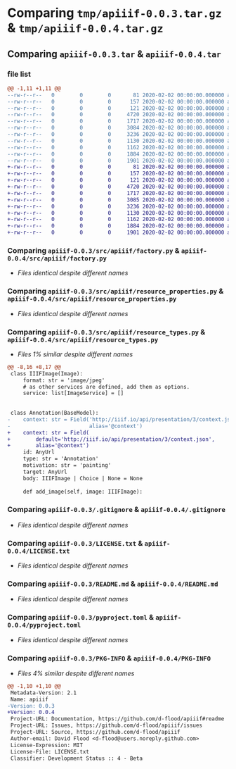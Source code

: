 # Comparing `tmp/apiiif-0.0.3.tar.gz` & `tmp/apiiif-0.0.4.tar.gz`

## Comparing `apiiif-0.0.3.tar` & `apiiif-0.0.4.tar`

### file list

```diff
@@ -1,11 +1,11 @@
--rw-r--r--   0        0        0       81 2020-02-02 00:00:00.000000 apiiif-0.0.3/.vscode/settings.json
--rw-r--r--   0        0        0      157 2020-02-02 00:00:00.000000 apiiif-0.0.3/src/apiiif/__about__.py
--rw-r--r--   0        0        0      121 2020-02-02 00:00:00.000000 apiiif-0.0.3/src/apiiif/__init__.py
--rw-r--r--   0        0        0     4720 2020-02-02 00:00:00.000000 apiiif-0.0.3/src/apiiif/factory.py
--rw-r--r--   0        0        0     1717 2020-02-02 00:00:00.000000 apiiif-0.0.3/src/apiiif/resource_properties.py
--rw-r--r--   0        0        0     3084 2020-02-02 00:00:00.000000 apiiif-0.0.3/src/apiiif/resource_types.py
--rw-r--r--   0        0        0     3236 2020-02-02 00:00:00.000000 apiiif-0.0.3/.gitignore
--rw-r--r--   0        0        0     1130 2020-02-02 00:00:00.000000 apiiif-0.0.3/LICENSE.txt
--rw-r--r--   0        0        0     1162 2020-02-02 00:00:00.000000 apiiif-0.0.3/README.md
--rw-r--r--   0        0        0     1884 2020-02-02 00:00:00.000000 apiiif-0.0.3/pyproject.toml
--rw-r--r--   0        0        0     1901 2020-02-02 00:00:00.000000 apiiif-0.0.3/PKG-INFO
+-rw-r--r--   0        0        0       81 2020-02-02 00:00:00.000000 apiiif-0.0.4/.vscode/settings.json
+-rw-r--r--   0        0        0      157 2020-02-02 00:00:00.000000 apiiif-0.0.4/src/apiiif/__about__.py
+-rw-r--r--   0        0        0      121 2020-02-02 00:00:00.000000 apiiif-0.0.4/src/apiiif/__init__.py
+-rw-r--r--   0        0        0     4720 2020-02-02 00:00:00.000000 apiiif-0.0.4/src/apiiif/factory.py
+-rw-r--r--   0        0        0     1717 2020-02-02 00:00:00.000000 apiiif-0.0.4/src/apiiif/resource_properties.py
+-rw-r--r--   0        0        0     3085 2020-02-02 00:00:00.000000 apiiif-0.0.4/src/apiiif/resource_types.py
+-rw-r--r--   0        0        0     3236 2020-02-02 00:00:00.000000 apiiif-0.0.4/.gitignore
+-rw-r--r--   0        0        0     1130 2020-02-02 00:00:00.000000 apiiif-0.0.4/LICENSE.txt
+-rw-r--r--   0        0        0     1162 2020-02-02 00:00:00.000000 apiiif-0.0.4/README.md
+-rw-r--r--   0        0        0     1884 2020-02-02 00:00:00.000000 apiiif-0.0.4/pyproject.toml
+-rw-r--r--   0        0        0     1901 2020-02-02 00:00:00.000000 apiiif-0.0.4/PKG-INFO
```

### Comparing `apiiif-0.0.3/src/apiiif/factory.py` & `apiiif-0.0.4/src/apiiif/factory.py`

 * *Files identical despite different names*

### Comparing `apiiif-0.0.3/src/apiiif/resource_properties.py` & `apiiif-0.0.4/src/apiiif/resource_properties.py`

 * *Files identical despite different names*

### Comparing `apiiif-0.0.3/src/apiiif/resource_types.py` & `apiiif-0.0.4/src/apiiif/resource_types.py`

 * *Files 1% similar despite different names*

```diff
@@ -8,16 +8,17 @@
 class IIIFImage(Image):
     format: str = 'image/jpeg'
     # as other services are defined, add them as options.
     service: list[ImageService] = []
 
 
 class Annotation(BaseModel):
-    context: str = Field('http://iiif.io/api/presentation/3/context.json',
-                         alias='@context')
+    context: str = Field(
+        default='http://iiif.io/api/presentation/3/context.json',
+        alias='@context')
     id: AnyUrl
     type: str = 'Annotation'
     motivation: str = 'painting'
     target: AnyUrl
     body: IIIFImage | Choice | None = None
 
     def add_image(self, image: IIIFImage):
```

### Comparing `apiiif-0.0.3/.gitignore` & `apiiif-0.0.4/.gitignore`

 * *Files identical despite different names*

### Comparing `apiiif-0.0.3/LICENSE.txt` & `apiiif-0.0.4/LICENSE.txt`

 * *Files identical despite different names*

### Comparing `apiiif-0.0.3/README.md` & `apiiif-0.0.4/README.md`

 * *Files identical despite different names*

### Comparing `apiiif-0.0.3/pyproject.toml` & `apiiif-0.0.4/pyproject.toml`

 * *Files identical despite different names*

### Comparing `apiiif-0.0.3/PKG-INFO` & `apiiif-0.0.4/PKG-INFO`

 * *Files 4% similar despite different names*

```diff
@@ -1,10 +1,10 @@
 Metadata-Version: 2.1
 Name: apiiif
-Version: 0.0.3
+Version: 0.0.4
 Project-URL: Documentation, https://github.com/d-flood/apiiif#readme
 Project-URL: Issues, https://github.com/d-flood/apiiif/issues
 Project-URL: Source, https://github.com/d-flood/apiiif
 Author-email: David Flood <d-flood@users.noreply.github.com>
 License-Expression: MIT
 License-File: LICENSE.txt
 Classifier: Development Status :: 4 - Beta
```

